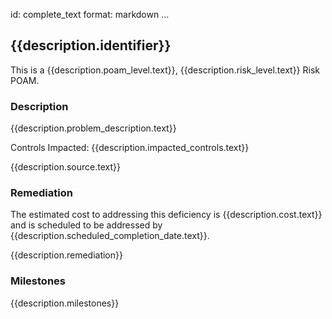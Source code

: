 id: complete_text
format: markdown
...
## {{description.identifier}}

This is a {{description.poam_level.text}}, {{description.risk_level.text}} Risk POAM.

### Description

{{description.problem_description.text}}

Controls Impacted: {{description.impacted_controls.text}}

{{description.source.text}}

### Remediation

The estimated cost to addressing this deficiency is {{description.cost.text}} and is
scheduled to be addressed by {{description.scheduled_completion_date.text}}.

{{description.remediation}}

### Milestones

{{description.milestones}}
